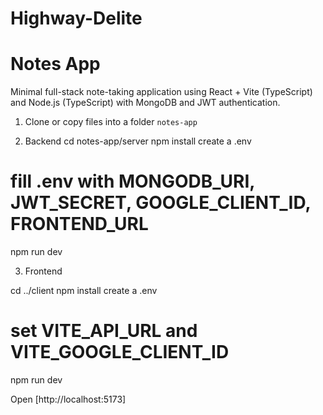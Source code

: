 # Highway-Delite
# Notes App

Minimal full-stack note-taking application using React + Vite (TypeScript) and Node.js (TypeScript) with MongoDB and JWT authentication.


1. Clone or copy files into a folder `notes-app`

2. Backend
cd notes-app/server
npm install
create a .env
# fill .env with MONGODB_URI, JWT_SECRET, GOOGLE_CLIENT_ID, FRONTEND_URL
npm run dev

3. Frontend

cd ../client
npm install
create a .env
# set VITE_API_URL and VITE_GOOGLE_CLIENT_ID
npm run dev

Open [http://localhost:5173]

